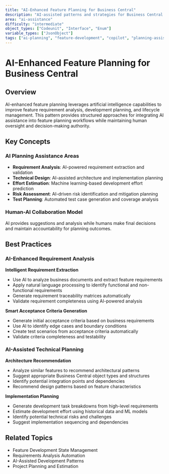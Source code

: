 ```yaml
---
title: "AI-Enhanced Feature Planning for Business Central"
description: "AI-assisted patterns and strategies for Business Central feature planning and development lifecycle management"
area: "ai-assistance"
difficulty: "intermediate"
object_types: ["Codeunit", "Interface", "Enum"]
variable_types: ["JsonObject"]
tags: ["ai-planning", "feature-development", "copilot", "planning-assistance", "requirements"]
---
```


# AI-Enhanced Feature Planning for Business Central

## Overview

AI-enhanced feature planning leverages artificial intelligence capabilities to improve feature requirement analysis, development planning, and lifecycle management. This pattern provides structured approaches for integrating AI assistance into feature planning workflows while maintaining human oversight and decision-making authority.

## Key Concepts

### AI Planning Assistance Areas
- **Requirement Analysis**: AI-powered requirement extraction and validation
- **Technical Design**: AI-assisted architecture and implementation planning
- **Effort Estimation**: Machine learning-based development effort prediction
- **Risk Assessment**: AI-driven risk identification and mitigation planning
- **Test Planning**: Automated test case generation and coverage analysis

### Human-AI Collaboration Model
AI provides suggestions and analysis while humans make final decisions and maintain accountability for planning outcomes.

## Best Practices

### AI-Enhanced Requirement Analysis

**Intelligent Requirement Extraction**
- Use AI to analyze business documents and extract feature requirements
- Apply natural language processing to identify functional and non-functional requirements
- Generate requirement traceability matrices automatically
- Validate requirement completeness using AI-powered analysis

**Smart Acceptance Criteria Generation**
- Generate initial acceptance criteria based on business requirements
- Use AI to identify edge cases and boundary conditions
- Create test scenarios from acceptance criteria automatically
- Validate criteria completeness and testability

### AI-Assisted Technical Planning

**Architecture Recommendation**
- Analyze similar features to recommend architectural patterns
- Suggest appropriate Business Central object types and structures
- Identify potential integration points and dependencies
- Recommend design patterns based on feature characteristics

**Implementation Planning**
- Generate development task breakdowns from high-level requirements
- Estimate development effort using historical data and ML models
- Identify potential technical risks and challenges
- Suggest implementation sequencing and dependencies

## Related Topics

- Feature Development State Management
- Requirements Analysis Automation
- AI-Assisted Development Patterns
- Project Planning and Estimation
